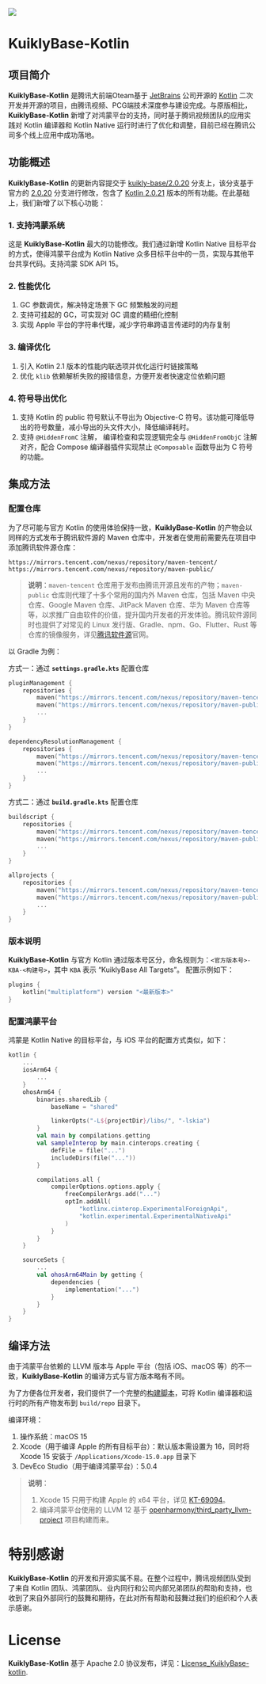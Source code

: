 ![](https://img.shields.io/badge/dynamic/xml?label=KuiklyBase-Kotlin&url=https%3A%2F%2Fmirrors.tencent.com%2Fnexus%2Frepository%2Fmaven-tencent%2Forg%2Fjetbrains%2Fkotlin%2Fkotlin-native-prebuilt%2Fmaven-metadata.xml&query=%2Fmetadata%2Fversioning%2Flatest%2Ftext())

# KuiklyBase-Kotlin

## 项目简介

**KuiklyBase-Kotlin** 是腾讯大前端Oteam基于 [JetBrains](https://www.jetbrains.com/zh-cn/) 公司开源的 [Kotlin](https://github.com/jetbrains/kotlin) 二次开发并开源的项目，由腾讯视频、PCG端技术深度参与建设完成。与原版相比，**KuiklyBase-Kotlin** 新增了对鸿蒙平台的支持，同时基于腾讯视频团队的应用实践对 Kotlin 编译器和 Kotlin Native 运行时进行了优化和调整，目前已经在腾讯公司多个线上应用中成功落地。

## 功能概述

**KuiklyBase-Kotlin** 的更新内容提交于 [kuikly-base/2.0.20](tree/kuikly-base/2.0.20) 分支上，该分支基于官方的 [2.0.20](tree/2.0.20) 分支进行修改，包含了 [Kotlin 2.0.21](https://github.com/JetBrains/kotlin/releases/tag/v2.0.21) 版本的所有功能。在此基础上，我们新增了以下核心功能：

### 1. 支持鸿蒙系统

这是 **KuiklyBase-Kotlin** 最大的功能修改。我们通过新增 Kotlin Native 目标平台的方式，使得鸿蒙平台成为 Kotlin Native 众多目标平台中的一员，实现与其他平台共享代码。支持鸿蒙 SDK API 15。

### 2. 性能优化

1. GC 参数调优，解决特定场景下 GC 频繁触发的问题
2. 支持可挂起的 GC，可实现对 GC 调度的精细化控制
3. 实现 Apple 平台的字符串代理，减少字符串跨语言传递时的内存复制

### 3. 编译优化

1. 引入 Kotlin 2.1 版本的性能内联选项并优化运行时链接策略
2. 优化 `klib` 依赖解析失败的报错信息，方便开发者快速定位依赖问题

### 4. 符号导出优化

1. 支持 Kotlin 的 public 符号默认不导出为 Objective-C 符号。该功能可降低导出的符号数量，减小导出的头文件大小，降低编译耗时。
2. 支持 `@HiddenFromC` 注解， 编译检查和实现逻辑完全与 `@HiddenFromObjC` 注解对齐，配合 Compose 编译器插件实现禁止 `@Composable` 函数导出为 C 符号的功能。  


## 集成方法

### 配置仓库

为了尽可能与官方 Kotlin 的使用体验保持一致，**KuiklyBase-Kotlin** 的产物会以同样的方式发布于腾讯软件源的 Maven 仓库中，开发者在使用前需要先在项目中添加腾讯软件源仓库：

```
https://mirrors.tencent.com/nexus/repository/maven-tencent/
https://mirrors.tencent.com/nexus/repository/maven-public/
```

>**说明**：`maven-tencent` 仓库用于发布由腾讯开源且发布的产物；`maven-public` 仓库则代理了十多个常用的国内外 Maven 仓库，包括 Maven 中央仓库、Google Maven 仓库、JitPack Maven 仓库、华为 Maven 仓库等等，以求推广自由软件的价值，提升国内开发者的开发体验。腾讯软件源同时也提供了对常见的 Linux 发行版、Gradle、npm、Go、Flutter、Rust 等仓库的镜像服务，详见[腾讯软件源](https://mirrors.tencent.com/)官网。

以 Gradle 为例：

方式一：通过 **`settings.gradle.kts`** 配置仓库

```kotlin
pluginManagement {
    repositories {
        maven("https://mirrors.tencent.com/nexus/repository/maven-tencent/")
        maven("https://mirrors.tencent.com/nexus/repository/maven-public/")
        ...
    }
}

dependencyResolutionManagement {
    repositories {
        maven("https://mirrors.tencent.com/nexus/repository/maven-tencent/")
        maven("https://mirrors.tencent.com/nexus/repository/maven-public/")
        ...
    }
}
```

方式二：通过 **`build.gradle.kts`** 配置仓库

```kotlin
buildscript {
    repositories {
        maven("https://mirrors.tencent.com/nexus/repository/maven-tencent/")
        maven("https://mirrors.tencent.com/nexus/repository/maven-public/")
        ...
    }
}

allprojects {
    repositories {
        maven("https://mirrors.tencent.com/nexus/repository/maven-tencent/")
        maven("https://mirrors.tencent.com/nexus/repository/maven-public/")
        ...
    }
}
```

### 版本说明

**KuiklyBase-Kotlin** 与官方 Kotlin 通过版本号区分，命名规则为：`<官方版本号>-KBA-<构建号>`，其中 `KBA` 表示 “KuiklyBase All Targets”。 配置示例如下：

```kotlin
plugins {
    kotlin("multiplatform") version "<最新版本>"
}
```

### 配置鸿蒙平台

鸿蒙是 Kotlin Native 的目标平台，与 iOS 平台的配置方式类似，如下：

```kotlin
kotlin {
    ...
    iosArm64 {
        ...
    }
    ohosArm64 {
        binaries.sharedLib {
            baseName = "shared"

            linkerOpts("-L${projectDir}/libs/", "-lskia")
        }
        val main by compilations.getting
        val sampleInterop by main.cinterops.creating {
            defFile = file("...")
            includeDirs(file("..."))
        }

        compilations.all {
            compilerOptions.options.apply {
                freeCompilerArgs.add("...")
                optIn.addAll(
                    "kotlinx.cinterop.ExperimentalForeignApi",
                    "kotlin.experimental.ExperimentalNativeApi"
                )
            }
        }
    }

    sourceSets {
        ...
        val ohosArm64Main by getting {
            dependencies {
                implementation("...")
            }
        }
    }
}
```

## 编译方法

由于鸿蒙平台依赖的 LLVM 版本与 Apple 平台（包括 iOS、macOS 等）的不一致，**KuiklyBase-Kotlin** 的编译方式与官方版本略有不同。

为了方便各位开发者，我们提供了一个完整的[构建脚本](scripts/kuikly-base/publish-local.sh)，可将 Kotlin 编译器和运行时的所有产物发布到 `build/repo` 目录下。

编译环境：

1. 操作系统：macOS 15
2. Xcode（用于编译 Apple 的所有目标平台）：默认版本需设置为 16，同时将 Xcode 15 安装于 `/Applications/Xcode-15.0.app` 目录下
3. DevEco Studio（用于编译鸿蒙平台）：5.0.4

>**说明**：
> 1. Xcode 15 只用于构建 Apple 的 x64 平台，详见 [KT-69094](https://youtrack.jetbrains.com/issue/KT-69094)。
> 2. 编译鸿蒙平台使用的 LLVM 12 基于 [openharmony/third_party_llvm-project](https://gitee.com/openharmony/third_party_llvm-project/commits/master-llvm12-backup) 项目构建而来。

# 特别感谢

**KuiklyBase-Kotlin** 的开发和开源实属不易。在整个过程中，腾讯视频团队受到了来自 Kotlin 团队、鸿蒙团队、业内同行和公司内部兄弟团队的帮助和支持，也收到了来自外部同行的鼓舞和期待，在此对所有帮助和鼓舞过我们的组织和个人表示感谢。

# License

**KuiklyBase-Kotlin** 基于 Apache 2.0 协议发布，详见：[License_KuiklyBase-kotlin](License_KuiklyBase-kotlin.txt). 

